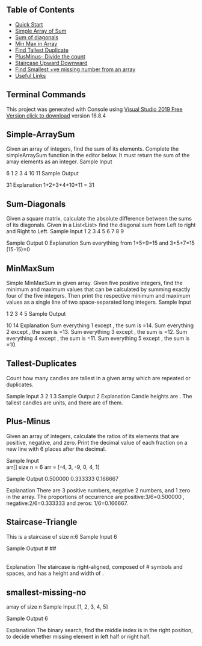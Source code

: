 ## Table of Contents
* [Quick Start](#quick-start)
* [Simple Array of Sum](#Simple-ArraySum)
* [Sum of diagonals](#Sum-Diagonals)
* [Min Max in Array](#MinMaxSum)
* [Find Tallest Duplicate](#Tallest-Duplicates)
* [PlusMinus- Divide the count](#Plus-Minus)
* [Staircase Upward Downward](#Staircase-Triangle)
* [Find Smallest +ve missing number from an array](#smallest-missing-no)
* [Useful Links](#useful-links)

## Terminal Commands

This project was generated with Console using [Visual Studio 2019 Free Version click to download](https://visualstudio.microsoft.com/downloads/) version 16.8.4

## Simple-ArraySum
Given an array of integers, find the sum of its elements.
Complete the simpleArraySum function in the editor below. It must return the sum of the array elements as an integer.
Sample Input

6
1 2 3 4 10 11
Sample Output

31
Explanation
1+2+3+4+10+11 = 31

## Sum-Diagonals
Given a square matrix, calculate the absolute difference between the sums of its diagonals.
Given in a List<List<int>> find the diagonal sum from Left to right and Right to Left.
Sample Input 
1 2 3
4 5 6
7 8 9

Sample Output
0
Explanation
Sum everything from 1+5+9=15 and 3+5+7=15 (15-15)=0


## MinMaxSum
Simple MinMaxSum in given array.
Given five positive integers, find the minimum and maximum values that can be calculated by summing exactly four of the five integers. 
Then print the respective minimum and maximum values as a single line of two space-separated long integers.
Sample Input

1 2 3 4 5
Sample Output

10 14
Explanation
Sum everything 1 except , the sum is =14.
Sum everything 2 except , the sum is =13.
Sum everything 3 except , the sum is =12.
Sum everything 4 except , the sum is =11.
Sum everything 5 except , the sum is =10.

## Tallest-Duplicates
Count how many candles are tallest in a given array which are repeated or duplicates.

Sample Input
3 2 1 3
Sample Output
2
Explanation
Candle heights are . The tallest candles are  units, and there are  of them.

## Plus-Minus
Given an array of integers, calculate the ratios of its elements that are positive, negative, and zero. 
Print the decimal value of each fraction on a new line with 6 places after the decimal.

Sample Input  
arr[] size n = 6
arr = [-4, 3, -9, 0, 4, 1]

Sample Output
0.500000
0.333333
0.166667

Explanation
There are 3 positive numbers,  negative 2 numbers, and 1 zero in the array.
The proportions of occurrence are positive:3/6=0.500000 , negative:2/6=0.333333  and zeros: 1/6=0.166667.


## Staircase-Triangle
This is a staircase of size n:6
Sample Input
6 

Sample Output
     #
    ##
   ###
  ####
 #####
######

Explanation
The staircase is right-aligned, composed of # symbols and spaces, and has a height and width of .
     
## smallest-missing-no
array of size n
Sample Input
[1, 2, 3, 4, 5] 

Sample Output
     6

Explanation
The binary search, find the middle index is in the right position, to decide whether missing element in left half or right half.
